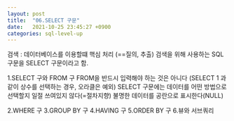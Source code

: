 ```yaml
---
layout: post
title:  "06.SELECT 구문"
date:   2021-10-25 23:45:27 +0900
categories: sql-level-up 
---
```

검색 : 데이터베이스를 이용할떄 핵심 처리 (==질의, 추출)
검색을 위해 사용하는 SQL구문을 SELECT 구문이라고 함.

1.SELECT 구와 FROM 구
    FROM을 반드시 입력해야 하는 것은 아니다 (SELECT 1 과 같이 상수를 선택하는 경우, 오라클은 예외)
    SELECT 구문에는 데이터를 어떤 방법으로 선택할지 일절 쓰여있지 않다(=절차지향)
    불명한 데이터를 공란으로 표시한다(NULL)
    
2.WHERE 구
3.GROUP BY 구
4.HAVING 구
5.ORDER BY 구
6.뷰와 서브쿼리
